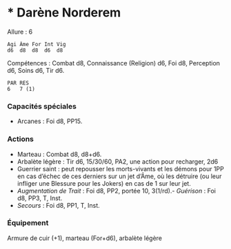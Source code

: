 # * Darène Norderem

Allure : 6

	Agi	Âme	For	Int	Vig
	d6	d8	d8	d6	d8

Compétences : Combat d8, Connaissance (Religion) d6, Foi d8, Perception d6, Soins d6, Tir d6.

	PAR	RES
	6	7 (1)

### Capacités spéciales
- Arcanes : Foi d8, PP15.

### Actions
- Marteau : Combat d8, d8+d6.
- Arbalète légère : Tir d6, 15/30/60, PA2, une action pour recharger, 2d6
- Guerrier saint : peut repousser les morts-vivants et les démons pour 1PP en cas d’échec de ces derniers sur un jet d’Âme, où les détruire (ou leur infliger une Blessure pour les Jokers) en cas de 1 sur leur jet.
- _Augmentation de Trait_ : Foi d8, PP2, portée 10, 3(1/rd).- _Guérison_ : Foi d8, PP3, T, Inst.
- _Secours_ : Foi d8, PP1, T, Inst.

### Équipement
Armure de cuir (+1), marteau (For+d6), arbalète légère
